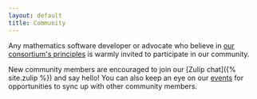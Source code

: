 ```yaml
---
layout: default
title: Community
---
```


Any mathematics software developer or advocate who believe in
[our consortium's principles](/#our-principles) is warmly invited
to participate in our community.

New community members are encouraged to join our
[Zulip chat]({% site.zulip %}) and say hello! You can also keep
an eye on our [events](/events/) for opportunities to sync up
with other community members.
